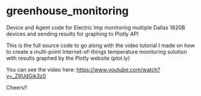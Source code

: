# greenhouse_monitoring
Device and Agent code for Electric Imp monitoring multiple Dallas 1820B devices and sending results for graphing to Plotly API

This is the full source code to go along with the video tutorial I made on how
to create a multi-point Internet-of-things temperature monitoring solution with
results graphed by the Plotly website (plot.ly)

You can see the video here: https://www.youtube.com/watch?v=_Z6UdGik3z0

Cheers!!
